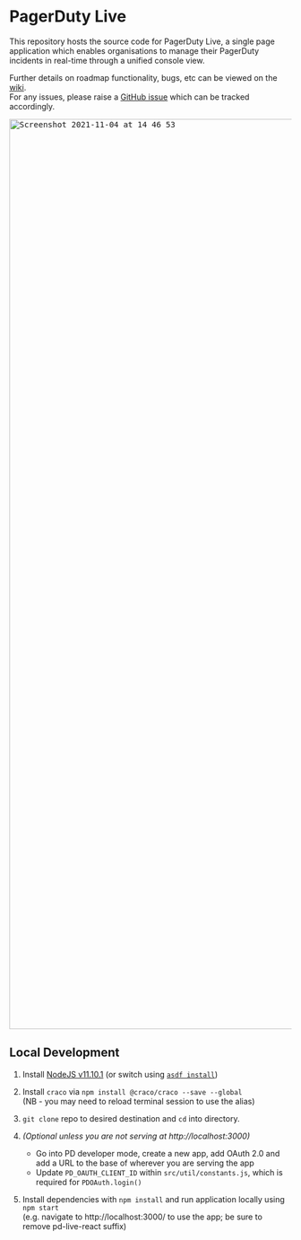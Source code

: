 # PagerDuty Live

This repository hosts the source code for PagerDuty Live, a single page application which enables organisations to manage their PagerDuty incidents in real-time through a unified console view.


Further details on roadmap functionality, bugs, etc can be viewed on the [wiki](https://github.com/giranm/pd-live-react/wiki).  
For any issues, please raise a [GitHub issue](https://github.com/giranm/pd-live-react/issues/new) which can be tracked accordingly.

<kbd>
<img width="1623" alt="Screenshot 2021-11-04 at 14 46 53" src="https://user-images.githubusercontent.com/20474443/140336293-32b06e7b-c375-4783-aac1-062b08bfe39a.png">
</kbd>

## Local Development

1. Install [NodeJS v11.10.1](https://nodejs.org/tr/blog/release/v11.10.1/) (or switch using [`asdf install`](https://github.com/asdf-vm/asdf))

2. Install `craco` via `npm install @craco/craco --save --global`  
   (NB - you may need to reload terminal session to use the alias)

3. `git clone` repo to desired destination and `cd` into directory.

4. _(Optional unless you are not serving at http://localhost:3000)_

   - Go into PD developer mode, create a new app, add OAuth 2.0 and add a URL to the base of wherever you are serving the app
   - Update `PD_OAUTH_CLIENT_ID` within `src/util/constants.js`, which is required for `PDOAuth.login()`

5. Install dependencies with `npm install` and run application locally using `npm start`  
   (e.g. navigate to http://localhost:3000/ to use the app; be sure to remove pd-live-react suffix)

